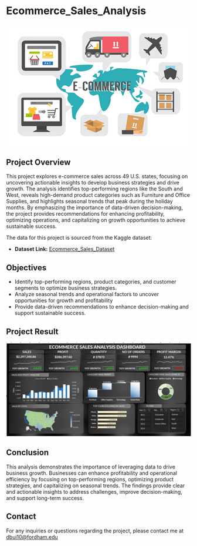 # Ecommerce_Sales_Analysis

![](https://github.com/DQuanBui/Ecommerce_Sales_Analysis/blob/main/ecommerce.jpg)

## Project Overview
This project explores e-commerce sales across 49 U.S. states, focusing on uncovering actionable insights to develop business strategies and drive growth. The analysis identifies top-performing regions like the South and West, reveals high-demand product categories such as Furniture and Office Supplies, and highlights seasonal trends that peak during the holiday months. By emphasizing the importance of data-driven decision-making, the project provides recommendations for enhancing profitability, optimizing operations, and capitalizing on growth opportunities to achieve sustainable success.

The data for this project is sourced from the Kaggle dataset:

- **Dataset Link:** [Ecommerce_Sales_Dataset](https://github.com/DQuanBui/Ecommerce_Sales_Analysis/blob/main/Ecommerce_Sales_dataset.xlsx)

## Objectives

- Identify top-performing regions, product categories, and customer segments to optimize business strategies.
- Analyze seasonal trends and operational factors to uncover opportunities for growth and profitability
- Provide data-driven recommendations to enhance decision-making and support sustainable success.

## Project Result
![](https://github.com/DQuanBui/Ecommerce_Sales_Analysis/blob/main/Dashboard.png) 

## Conclusion
This analysis demonstrates the importance of leveraging data to drive business growth. Businesses can enhance profitability and operational efficiency by focusing on top-performing regions, optimizing product strategies, and capitalizing on seasonal trends. The findings provide clear and actionable insights to address challenges, improve decision-making, and support long-term success.

## Contact
For any inquiries or questions regarding the project, please contact me at dbui10@fordham.edu

